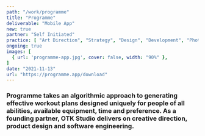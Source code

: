 ```yaml
---
path: "/work/programme"
title: "Programme"
deliverable: "Mobile App"
new: true
partner: "Self Initiated"
practice: [ "Art Direction", "Strategy", "Design", "Development", "Photography" ]
ongoing: true
images: [
  { url: 'programme-app.jpg', cover: false, width: "90%" },
]
date: "2021-11-13"
url: "https://programme.app/download"
---
```


### Programme takes an algorithmic approach to generating effective workout plans designed uniquely for people of all abilities, available equipment, time and preference. As a founding partner, OTK Studio delivers on creative direction, product design and software engineering.
